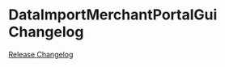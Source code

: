 # DataImportMerchantPortalGui Changelog

[Release Changelog](https://github.com/spryker/data-import-merchant-portal-gui/releases)
